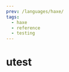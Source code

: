 ```yaml
---
prev: /languages/haxe/
tags:
  - haxe
  - reference
  - testing
---
```


# utest

<!--
TODO: Finish this reference
TODO: Add tutorial and link to it
TODO: Add any recipes and link to them
-->
